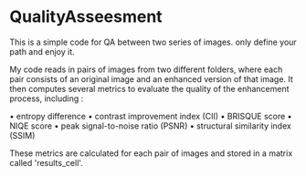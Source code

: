 # QualityAsseesment
This is a simple code for QA between two series of images. only define your path and enjoy it. 

My code reads in pairs of images from two different folders, where each pair consists of an original image and an enhanced version of that image. It then computes several metrics to evaluate the quality of the enhancement process, including :

•	entropy difference
•	contrast improvement index (CII)
•	BRISQUE score
•	NIQE score
•	peak signal-to-noise ratio (PSNR)
•	structural similarity index (SSIM)

These metrics are calculated for each pair of images and stored in a matrix called 'results_cell'. 

